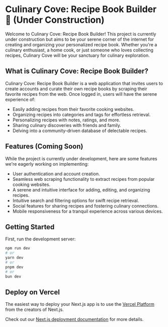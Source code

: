 # Culinary Cove: Recipe Book Builder 🚧 (Under Construction)

Welcome to Culinary Cove: Recipe Book Builder! This project is currently under construction but aims to be your serene corner of the internet for creating and organizing your personalized recipe book. Whether you're a culinary enthusiast, a home cook, or just someone who loves collecting recipes, Culinary Cove will be your sanctuary for culinary exploration.

## What is Culinary Cove: Recipe Book Builder?

Culinary Cove: Recipe Book Builder is a web application that invites users to create accounts and curate their own recipe books by scraping their favorite recipes from the web. Once logged in, users will have the serene experience of:

- Easily adding recipes from their favorite cooking websites.
- Organizing recipes into categories and tags for effortless retrieval.
- Personalizing recipes with notes, ratings, and more.
- Sharing culinary discoveries with friends and family.
- Delving into a community-driven database of delectable recipes.

## Features (Coming Soon)

While the project is currently under development, here are some features we're eagerly working on implementing:

- User authentication and account creation.
- Seamless web scraping functionality to extract recipes from popular cooking websites.
- A serene and intuitive interface for adding, editing, and organizing recipes.
- Intuitive search and filtering options for swift recipe retrieval.
- Social features for sharing recipes and fostering culinary connections.
- Mobile responsiveness for a tranquil experience across various devices.

## Getting Started

First, run the development server:

```bash
npm run dev
# or
yarn dev
# or
pnpm dev
# or
bun dev
```

## Deploy on Vercel

The easiest way to deploy your Next.js app is to use the [Vercel Platform](https://vercel.com/new?utm_medium=default-template&filter=next.js&utm_source=create-next-app&utm_campaign=create-next-app-readme) from the creators of Next.js.

Check out our [Next.js deployment documentation](https://nextjs.org/docs/deployment) for more details.
